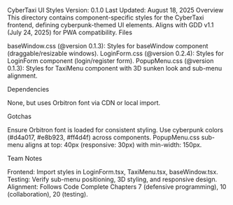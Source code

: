 CyberTaxi UI Styles
Version: 0.1.0 Last Updated: August 18, 2025
Overview
This directory contains component-specific styles for the CyberTaxi frontend, defining cyberpunk-themed UI elements. Aligns with GDD v1.1 (July 24, 2025) for PWA compatibility.
Files

baseWindow.css (@version 0.1.3): Styles for baseWindow component (draggable/resizable windows).
LoginForm.css (@version 0.2.4): Styles for LoginForm component (login/register form).
PopupMenu.css (@version 0.1.3): Styles for TaxiMenu component with 3D sunken look and sub-menu alignment.

Dependencies

None, but uses Orbitron font via CDN or local import.

Gotchas

Ensure Orbitron font is loaded for consistent styling.
Use cyberpunk colors (#d4a017, #e8b923, #ff4d4f) across components.
PopupMenu.css sub-menu aligns at top: 40px (responsive: 30px) with min-width: 150px.

Team Notes

Frontend: Import styles in LoginForm.tsx, TaxiMenu.tsx, baseWindow.tsx.
Testing: Verify sub-menu positioning, 3D styling, and responsive design.
Alignment: Follows Code Complete Chapters 7 (defensive programming), 10 (collaboration), 20 (testing).
